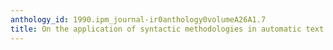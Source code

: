 ```yaml
---
anthology_id: 1990.ipm_journal-ir0anthology0volumeA26A1.7
title: On the application of syntactic methodologies in automatic text analysis
---
```


